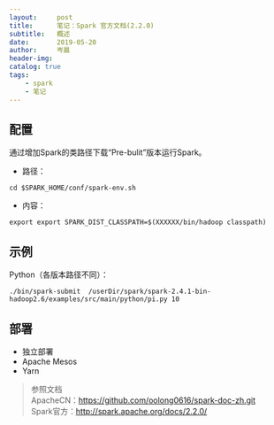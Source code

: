 ```yaml
---
layout:     post  
title:      笔记：Spark 官方文档(2.2.0)  
subtitle:   概述  
date:       2019-05-20  
author:     岑晨  
header-img: 
catalog: true  
tags:  
    - spark  
    - 笔记
---  
```


## 配置   
通过增加Spark的类路径下载“Pre-bulit”版本运行Spark。  
- 路径：    
```
cd $SPARK_HOME/conf/spark-env.sh
```
- 内容： 
```
export export SPARK_DIST_CLASSPATH=$(XXXXXX/bin/hadoop classpath)
```

## 示例   
Python（各版本路径不同）：   
```
./bin/spark-submit  /userDir/spark/spark-2.4.1-bin-hadoop2.6/examples/src/main/python/pi.py 10 
```
## 部署   
- 独立部署
- Apache Mesos  
- Yarn   
> 参照文档  
    ApacheCN：https://github.com/oolong0616/spark-doc-zh.git  
    Spark官方：http://spark.apache.org/docs/2.2.0/    


